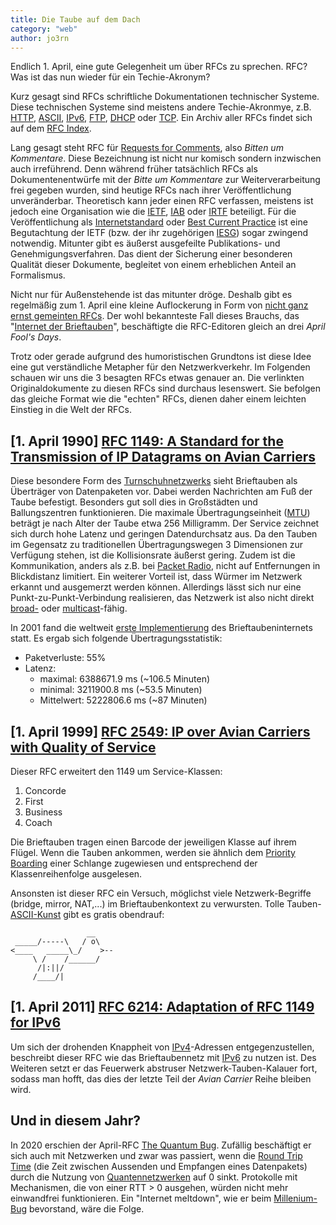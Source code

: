 ```yaml
---
title: Die Taube auf dem Dach
category: "web"
author: jo3rn
---
```


Endlich 1. April, eine gute Gelegenheit um über RFCs zu sprechen. RFC? Was ist das nun wieder für ein Techie-Akronym?

Kurz gesagt sind RFCs schriftliche Dokumentationen technischer Systeme. Diese technischen Systeme sind meistens andere Techie-Akronmye, z.B. [HTTP](https://tools.ietf.org/html/rfc7540), [ASCII](https://tools.ietf.org/html/rfc20), [IPv6](https://tools.ietf.org/html/rfc8200), [FTP](https://tools.ietf.org/html/rfc959), [DHCP](https://tools.ietf.org/html/rfc2131) oder [TCP](https://tools.ietf.org/html/rfc793). Ein Archiv aller RFCs findet sich auf dem [RFC Index](https://www.rfc-editor.org/rfc-index-100a.html).

Lang gesagt steht RFC für [Requests for Comments](https://en.wikipedia.org/wiki/Request_for_Comments), also *Bitten um Kommentare*. Diese Bezeichnung ist nicht nur komisch sondern inzwischen auch irreführend. Denn während früher tatsächlich RFCs als Dokumentenentwürfe mit der *Bitte um Kommentare* zur Weiterverarbeitung frei gegeben wurden, sind heutige RFCs nach ihrer Veröffentlichung unveränderbar. Theoretisch kann jeder einen RFC verfassen, meistens ist jedoch eine Organisation wie die [IETF](https://www.ietf.org/), [IAB](https://www.iab.org/) oder [IRTF](https://irtf.org/) beteiligt. Für die Veröffentlichung als [Internetstandard](https://www.rfc-editor.org/standards) oder [Best Current Practice](http://www.rfc-editor.org/search/rfc_search_detail.php?page=All&rfc=bcp) ist eine Begutachtung der IETF (bzw. der ihr  zugehörigen [IESG](https://www.ietf.org/about/groups/iesg/)) sogar zwingend notwendig. Mitunter gibt es äußerst ausgefeilte Publikations- und Genehmigungsverfahren. Das dient der Sicherung einer besonderen Qualität dieser Dokumente, begleitet von einem erheblichen Anteil an Formalismus.

Nicht nur für Außenstehende ist das mitunter dröge. Deshalb gibt es regelmäßig zum 1. April eine kleine Auflockerung in Form von [nicht ganz ernst gemeinten RFCs](https://en.wikipedia.org/wiki/April_Fools%27_Day_Request_for_Comments). Der wohl bekannteste Fall dieses Brauchs, das "[Internet der Brieftauben](https://de.wikipedia.org/wiki/Internet_Protocol_over_Avian_Carriers)", beschäftigte die RFC-Editoren gleich an drei _April Fool's Days_.

Trotz oder gerade aufgrund des humoristischen Grundtons ist diese Idee eine gut verständliche Metapher für den Netzwerkverkehr. Im Folgenden schauen wir uns die 3 besagten RFCs etwas genauer an. Die verlinkten Originaldokumente zu diesen RFCs sind durchaus lesenswert. Sie befolgen das gleiche Format wie die "echten" RFCs, dienen daher einem leichten Einstieg in die Welt der RFCs.

## [1. April 1990] [RFC 1149: A Standard for the Transmission of IP Datagrams on Avian Carriers](https://tools.ietf.org/html/rfc1149)

Diese besondere Form des [Turnschuhnetzwerks](https://de.wikipedia.org/wiki/Turnschuhnetzwerk) sieht Brieftauben als Überträger von Datenpaketen vor. Dabei werden Nachrichten am Fuß der Taube befestigt. Besonders gut soll dies in Großstädten und Ballungszentren funktionieren. Die maximale Übertragungseinheit ([MTU](https://de.wikipedia.org/wiki/Maximum_Transmission_Unit)) beträgt je nach Alter der Taube etwa 256 Milligramm. Der Service zeichnet sich durch hohe Latenz und geringen Datendurchsatz aus. Da den Tauben im Gegensatz zu traditionellen Übertragungswegen 3 Dimensionen zur Verfügung stehen, ist die Kollisionsrate äußerst gering. Zudem ist die Kommunikation, anders als z.B. bei [Packet Radio](https://de.wikipedia.org/wiki/Packet_Radio), nicht auf Entfernungen in Blickdistanz limitiert. Ein weiterer Vorteil ist, dass Würmer im Netzwerk erkannt und ausgemerzt werden können. Allerdings lässt sich nur eine Punkt-zu-Punkt-Verbindung realisieren, das Netzwerk ist also nicht direkt [broad-](https://de.wikipedia.org/wiki/Broadcast) oder [multicast](https://de.wikipedia.org/wiki/Multicast)-fähig.

In 2001 fand die weltweit [erste Implementierung](https://www.blug.linux.no/rfc1149/) des Brieftaubeninternets statt. Es ergab sich folgende Übertragungsstatistik:
* Paketverluste: 55%
* Latenz:
    * maximal: 6388671.9 ms (~106.5 Minuten)
    * minimal: 3211900.8 ms (~53.5 Minuten)
    * Mittelwert: 5222806.6 ms (~87 Minuten)

## [1. April 1999] [RFC 2549: IP over Avian Carriers with Quality of Service](https://tools.ietf.org/html/rfc2549)

Dieser RFC erweitert den 1149 um Service-Klassen:
1. Concorde
2. First
3. Business
4. Coach

Die Brieftauben tragen einen Barcode der jeweiligen Klasse auf ihrem Flügel. Wenn die Tauben ankommen, werden sie ähnlich dem [Priority Boarding](https://www.expedia.de/explore/reiselexikon-priority-boarding) einer Schlange zugewiesen und entsprechend der Klassenreihenfolge ausgelesen.

Ansonsten ist dieser RFC ein Versuch, möglichst viele Netzwerk-Begriffe (bridge, mirror, NAT,...) im Brieftaubenkontext zu verwursten. Tolle Tauben-[ASCII-Kunst](https://de.wikipedia.org/wiki/ASCII-Art) gibt es gratis obendrauf:

```
                 __
 _____/-----\   / o\    
<____   _____\_/    >--    
     \ /    /______/    
      /|:||/    
     /____/|     
```

## [1. April 2011] [RFC 6214: Adaptation of RFC 1149 for IPv6](https://tools.ietf.org/html/rfc6214)

Um sich der drohenden Knappheit von [IPv4](https://de.wikipedia.org/wiki/IPv4)-Adressen entgegenzustellen, beschreibt dieser RFC wie das Brieftaubennetz mit [IPv6](https://de.wikipedia.org/wiki/IPv6) zu nutzen ist. Des Weiteren setzt er das Feuerwerk abstruser Netzwerk-Tauben-Kalauer fort, sodass man hofft, das dies der letzte Teil der *Avian Carrier* Reihe bleiben wird.

## Und in diesem Jahr?

In 2020 erschien der April-RFC [The Quantum Bug](https://tools.ietf.org/html/rfc8774). Zufällig beschäftigt er sich auch mit Netzwerken und zwar was passiert, wenn die [Round Trip Time](https://de.wikipedia.org/wiki/Paketumlaufzeit) (die Zeit zwischen Aussenden und Empfangen eines Datenpakets) durch die Nutzung von [Quantennetzwerken](https://de.wikipedia.org/wiki/Quantennetzwerk) auf 0 sinkt. Protokolle mit Mechanismen, die von einer RTT > 0 ausgehen, würden nicht mehr einwandfrei funktionieren. Ein "Internet meltdown", wie er beim [Millenium-Bug](https://de.wikipedia.org/wiki/Jahr-2000-Problem) bevorstand, wäre die Folge.
